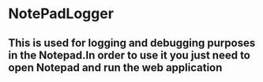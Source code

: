 # NotePadLogger

## This is used for logging and debugging purposes in the Notepad.In order to use it you just need to open Notepad and run the web application